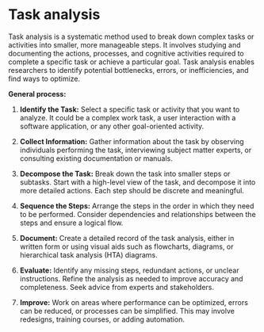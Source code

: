 # Task analysis

Task analysis is a systematic method used to break down complex tasks or activities into smaller, more manageable steps. It involves studying and documenting the actions, processes, and cognitive activities required to complete a specific task or achieve a particular goal. Task analysis enables researchers to identify potential bottlenecks, errors, or inefficiencies, and find ways to optimize.

**General process:**

1. **Identify the Task:** Select a specific task or activity that you want to analyze. It could be a complex work task, a user interaction with a software application, or any other goal-oriented activity.

2. **Collect Information:** Gather information about the task by observing individuals performing the task, interviewing subject matter experts, or consulting existing documentation or manuals.

3. **Decompose the Task:** Break down the task into smaller steps or subtasks. Start with a high-level view of the task, and decompose it into more detailed actions. Each step should be discrete and meaningful.

4. **Sequence the Steps:** Arrange the steps in the order in which they need to be performed. Consider dependencies and relationships between the steps and ensure a logical flow.

5. **Document:** Create a detailed record of the task analysis, either in written form or using visual aids such as flowcharts, diagrams, or hierarchical task analysis (HTA) diagrams.

6. **Evaluate:** Identify any missing steps, redundant actions, or unclear instructions. Refine the analysis as needed to improve accuracy and completeness. Seek advice from experts and stakeholders.

7. **Improve:** Work on areas where performance can be optimized, errors can be reduced, or processes can be simplified. This may involve redesigns, training courses, or adding automation.
